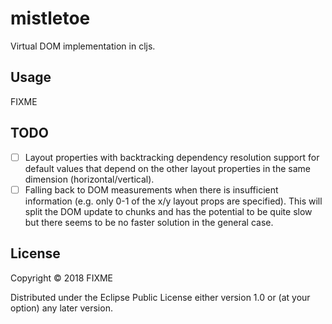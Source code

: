 # mistletoe

Virtual DOM implementation in cljs.

## Usage

FIXME

## TODO

- [ ] Layout properties with backtracking dependency resolution support for default values that depend on the other
      layout properties in the same dimension (horizontal/vertical).
- [ ] Falling back to DOM measurements when there is insufficient information (e.g. only 0-1 of the x/y layout props are
      specified). This will split the DOM update to chunks and has the potential to be quite slow but there seems to be
      no faster solution in the general case.

## License

Copyright © 2018 FIXME

Distributed under the Eclipse Public License either version 1.0 or (at
your option) any later version.
